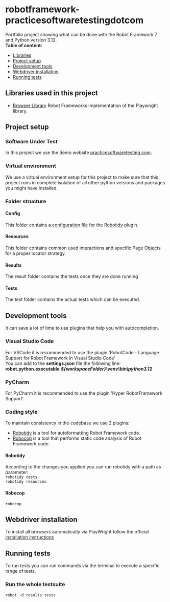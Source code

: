 # robotframework-practicesoftwaretestingdotcom
Portfolio project showing what can be done with the Robot Framework 7 and Python version 3.12.  
 **Table of content:**
 - [Libraries](#libraries-used-in-this-project)
 - [Project setup](#project-setup)
 - [Development tools](#development-tools)
 - [Webdriver installation](#webdriver-installation)
 - [Running tests](#running-tests)
 
## Libraries used in this project
- [Browser Library](https://marketsquare.github.io/robotframework-browser/Browser.html) Robot Frameworks implementation of the Playwright library.

## Project setup

### Software Under Test
In this project we use the demo website [practicesoftwaretesting.com](https://practicesoftwaretesting.com).   

### Virtual environment
We use a virtual environment setup for this project to make sure that this project runs in complete isolation of all other python versions and packages you might have installed.

### Folder structure

#### Config
This folder contains a [configuration file](./config/pyproject.toml) for the [Robotidy](#robotidy-) plugin.

#### Resources
This folder contains common used interactions and specific Page Objects for a proper locator strategy.

#### Results
The result folder contains the tests once they are done running

#### Tests
The test folder contains the actual tests which can be executed.

## Development tools
It can save a lot of time to use plugins that help you with autocompletion.

### Visual Studio Code
For VSCode it is recommended to use the plugin 'RobotCode - Language Support for Robot Framework in Visual Studio Code'  
You can add to the **settings.json** file the following line: **robot.python.executable** ***${workspaceFolder}\venv\bin\python3.12***

### PyCharm
For PyCharm it is recommended to use the plugin 'Hyper RobotFramework Support'.

### Coding style
To maintain consistency in the codebase we use 2 plugins:
- [Robotidy](https://robotidy.readthedocs.io/en/stable/index.html) is a tool for autoformatting Robot Framework code.
- [Robocop](https://robocop.readthedocs.io/en/stable/) is a tool that performs static code analysis of Robot Framework code.

#### Robotidy  
According to the changes you applied you can run robotidy with a path as parameter:  
```robotidy tests```  
```robotidy resources```  

#### Robocop
```robocop ```

## Webdriver installation
To install all browsers automatically via PlayWright follow the official [installation instructions](https://docs.robotframework.org/docs/different_libraries/browser#installation-instructions)   

## Running tests
To run tests you can run commands via the terminal to execute a specific range of tests.

### Run the whole testsuite
```robot -d results tests```
